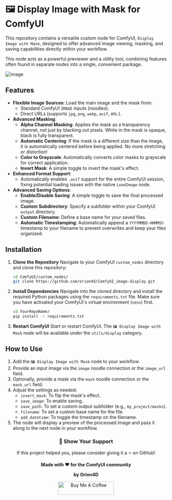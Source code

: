 # 🖼️ Display Image with Mask for ComfyUI

This repository contains a versatile custom node for ComfyUI, `Display Image with Mask`, designed to offer advanced image viewing, masking, and saving capabilities directly within your workflow.

This node acts as a powerful previewer and a utility tool, combining features often found in separate nodes into a single, convenient package.

![image](https://github.com/user-attachments/assets/2681bbab-5bec-44bf-bda2-049151ad9b24)

## Features

- **Flexible Image Sources**: Load the main image and the mask from:
  - Standard ComfyUI `IMAGE` inputs (noodles).
  - Direct URLs (supports `jpg`, `png`, `webp`, `avif`, etc.).
- **Advanced Masking**:
  - **Alpha Channel Masking**: Applies the mask as a transparency channel, not just by blacking out pixels. White in the mask is opaque, black is fully transparent.
  - **Automatic Centering**: If the mask is a different size than the image, it is automatically centered before being applied. No more stretching or distortion!
  - **Color to Grayscale**: Automatically converts color masks to grayscale for correct application.
  - **Invert Mask**: A simple toggle to invert the mask's effect.
- **Enhanced Format Support**:
  - Automatically enables `.avif` support for the entire ComfyUI session, fixing potential loading issues with the native `LoadImage` node.
- **Advanced Saving Options**:
  - **Enable/Disable Saving**: A simple toggle to save the final processed image.
  - **Custom Subdirectory**: Specify a subfolder within your ComfyUI `output` directory.
  - **Custom Filename**: Define a base name for your saved files.
  - **Automatic Timestamping**: Automatically append a `YYYYMMDD-HHMMSS` timestamp to your filename to prevent overwrites and keep your files organized.

## Installation

1.  **Clone the Repository**
    Navigate to your ComfyUI `custom_nodes` directory and clone this repository:
    ```bash
    cd ComfyUI/custom_nodes/
    git clone https://github.com/orion4d/ComfyUI_image-display.git
    ```

2.  **Install Dependencies**
    Navigate into the cloned directory and install the required Python packages using the `requirements.txt` file. Make sure you have activated your ComfyUI's virtual environment (`venv`) first.
    ```bash
    cd YourRepoName/
    pip install -r requirements.txt
    ```

3.  **Restart ComfyUI**
    Start or restart ComfyUI. The `🖼️ Display Image with Mask` node will be available under the `utils/display` category.

## How to Use

1.  Add the `🖼️ Display Image with Mask` node to your workflow.
2.  Provide an input image via the `image` noodle connection or the `image_url` field.
3.  Optionally, provide a mask via the `mask` noodle connection or the `mask_url` field.
4.  Adjust the settings as needed:
    - `invert_mask`: To flip the mask's effect.
    - `save_image`: To enable saving.
    - `save_path`: To set a custom output subfolder (e.g., `my_project/masks`).
    - `filename`: To set a custom base name for the file.
    - `add_datetime`: To toggle the timestamp on the filename.
5.  The node will display a preview of the processed image and pass it along to the next node in your workflow.

<div align="center">

<h3>🌟 <strong>Show Your Support</strong></h3>

<p>If this project helped you, please consider giving it a ⭐ on GitHub!</p>

<p><strong>Made with ❤️ for the ComfyUI community</strong></p>

<p><strong>by Orion4D</strong></p>

<a href="https://ko-fi.com/orion4d">
<img src="https://ko-fi.com/img/githubbutton_sm.svg" alt="Buy Me A Coffee" height="41" width="174">
</a>

</div>



